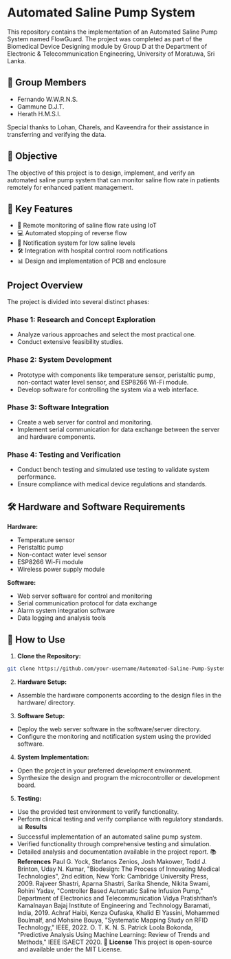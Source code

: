 # Automated Saline Pump System

This repository contains the implementation of an Automated Saline Pump System named FlowGuard. The project was completed as part of the Biomedical Device Designing module by Group D at the Department of Electronic & Telecommunication Engineering, University of Moratuwa, Sri Lanka.

## 👥 Group Members

- Fernando W.W.R.N.S.
- Gammune D.J.T.
- Herath H.M.S.I.

Special thanks to Lohan, Charels, and Kaveendra for their assistance in transferring and verifying the data.

## 🎯 Objective

The objective of this project is to design, implement, and verify an automated saline pump system that can monitor saline flow rate in patients remotely for enhanced patient management.

## 🔑 Key Features

- 📡 Remote monitoring of saline flow rate using IoT
- 💻 Automated stopping of reverse flow
- 🔔 Notification system for low saline levels
- 🛠️ Integration with hospital control room notifications
- 📊 Design and implementation of PCB and enclosure

## Project Overview

The project is divided into several distinct phases:

### Phase 1: Research and Concept Exploration
- Analyze various approaches and select the most practical one.
- Conduct extensive feasibility studies.

### Phase 2: System Development
- Prototype with components like temperature sensor, peristaltic pump, non-contact water level sensor, and ESP8266 Wi-Fi module.
- Develop software for controlling the system via a web interface.

### Phase 3: Software Integration
- Create a web server for control and monitoring.
- Implement serial communication for data exchange between the server and hardware components.

### Phase 4: Testing and Verification
- Conduct bench testing and simulated use testing to validate system performance.
- Ensure compliance with medical device regulations and standards.

## 🛠️ Hardware and Software Requirements

**Hardware:**
- Temperature sensor
- Peristaltic pump
- Non-contact water level sensor
- ESP8266 Wi-Fi module
- Wireless power supply module

**Software:**
- Web server software for control and monitoring
- Serial communication protocol for data exchange
- Alarm system integration software
- Data logging and analysis tools

## 🚀 How to Use

1. **Clone the Repository:**
```bash
git clone https://github.com/your-username/Automated-Saline-Pump-System.git
```
2. **Hardware Setup:**
- Assemble the hardware components according to the design files in the hardware/ directory.
3. **Software Setup:**
- Deploy the web server software in the software/server directory.
- Configure the monitoring and notification system using the provided software.
4. **System Implementation:**
- Open the project in your preferred development environment.
- Synthesize the design and program the microcontroller or development board.
5. **Testing:**
- Use the provided test environment to verify functionality.
- Perform clinical testing and verify compliance with regulatory standards.
📊 **Results**
- Successful implementation of an automated saline pump system.
- Verified functionality through comprehensive testing and simulation.
- Detailed analysis and documentation available in the project report.
📚 **References**
Paul G. Yock, Stefanos Zenios, Josh Makower, Todd J. Brinton, Uday N. Kumar, "Biodesign: The Process of Innovating Medical Technologies", 2nd edition, New York: Cambridge University Press, 2009.
Rajveer Shastri, Aparna Shastri, Sarika Shende, Nikita Swami, Rohini Yadav, "Controller Based Automatic Saline Infusion Pump," Department of Electronics and Telecommunication Vidya Pratishthan’s Kamalnayan Bajaj Institute of Engineering and Technology Baramati, India, 2019.
Achraf Haibi, Kenza Oufaska, Khalid El Yassini, Mohammed Boulmalf, and Mohsine Bouya, "Systematic Mapping Study on RFID Technology," IEEE, 2022.
O. T. K. N. S. Patrick Loola Bokonda, "Predictive Analysis Using Machine Learning: Review of Trends and Methods," IEEE ISAECT 2020.
📄 **License**
This project is open-source and available under the MIT License.
